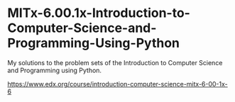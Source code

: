 # MITx-6.00.1x-Introduction-to-Computer-Science-and-Programming-Using-Python

My solutions to the problem sets of the Introduction to Computer Science and Programming using Python.

https://www.edx.org/course/introduction-computer-science-mitx-6-00-1x-6
